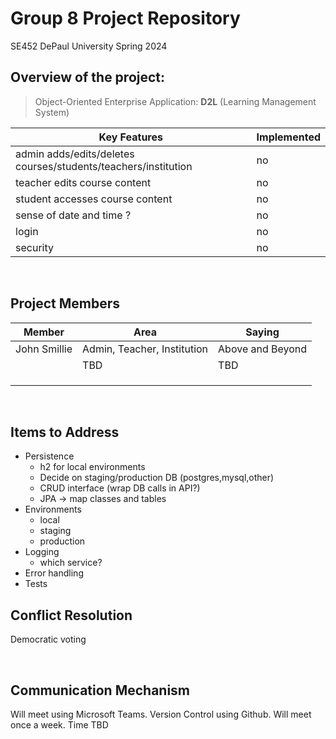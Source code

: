 # Group 8 Project Repository

SE452 DePaul University Spring 2024

## Overview of the project:

> Object-Oriented Enterprise Application: **D2L** (Learning Management System)



| **Key Features** | **Implemented** |
| ------------------------------------------------------------------- | ---- |
| admin adds/edits/deletes courses/students/teachers/institution  | no |
| teacher edits course content | no |
| student accesses course content | no |
| sense of date and time ?| no | 
| login | no |
| security | no |


<br>


## Project Members

| Member | Area  | Saying |
| ----------- | ----------- | --- |
| John Smillie | Admin, Teacher, Institution | Above and Beyond
|  | TBD  | TBD
|  |   |
|  |  |
|  |  |
<br/>

## Items to Address
- Persistence
  - h2 for local environments
  - Decide on staging/production DB (postgres,mysql,other)
  - CRUD interface (wrap DB calls in API?)
  - JPA -> map classes and tables
- Environments
  - local
  - staging
  - production
- Logging
  - which service?
- Error handling
- Tests


## Conflict Resolution
Democratic voting

<br/>

## Communication Mechanism
Will meet using Microsoft Teams. Version Control using Github. Will meet once a week. Time TBD

<br/>

